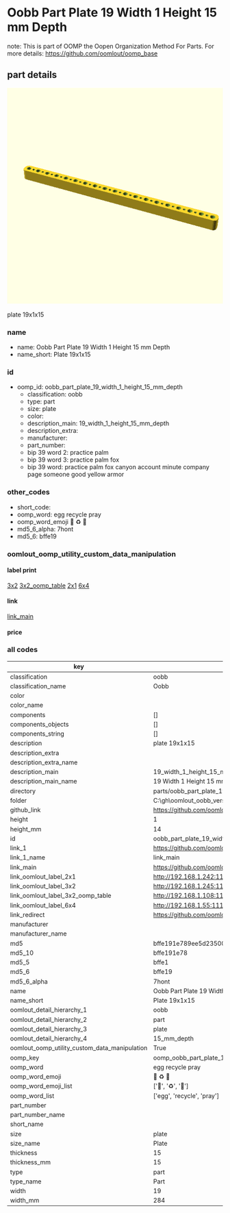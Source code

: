 # Oobb Part Plate 19 Width 1 Height 15 mm Depth  

note: This is part of OOMP the Oopen Organization Method For Parts. For more details: https://github.com/oomlout/oomp_base

##  part details
  

[![](3dpr.png)](3dpr.png)

plate 19x1x15



### name
* name: Oobb Part Plate 19 Width 1 Height 15 mm Depth
* name_short: Plate 19x1x15 
### id
* oomp_id: oobb_part_plate_19_width_1_height_15_mm_depth
  * classification: oobb
  * type: part
  * size: plate
  * color: 
  * description_main: 19_width_1_height_15_mm_depth
  * description_extra: 
  * manufacturer: 
  * part_number: 
  * bip 39 word 2: practice palm
  * bip 39 word 3: practice palm fox
  * bip 39 word: practice palm fox canyon account minute company page someone good yellow armor

### other_codes
* short_code: 
* oomp_word: egg recycle pray
* oomp_word_emoji :egg: :recycle: :pray:
* md5_6_alpha: 7hont
* md5_6: bffe19






### oomlout_oomp_utility_custom_data_manipulation
#### label print
[3x2](http://192.168.1.245:1112/?label=oomp%207hont)
[3x2_oomp_table](http://192.168.1.108:1112/?label=oomp%207hont)
[2x1](http://192.168.1.242:1112/?label=oomp%207hont)
[6x4](http://192.168.1.55:1112/?label=oomp%207hont)    

#### link

[link_main](https://github.com/oomlout/oomlout_oobb_version_4_generated_parts/tree/main/navigation_oomp/oobb/part/plate/19_width_1_height_15_mm_depth/part)                              

#### price







### all codes 
| key | value |  
| --- | --- |  
| classification | oobb |  
| classification_name | Oobb |  
| color |  |  
| color_name |  |  
| components | [] |  
| components_objects | [] |  
| components_string | [] |  
| description | plate 19x1x15 |  
| description_extra |  |  
| description_extra_name |  |  
| description_main | 19_width_1_height_15_mm_depth |  
| description_main_name | 19 Width 1 Height 15 mm Depth |  
| directory | parts/oobb_part_plate_19_width_1_height_15_mm_depth |  
| folder | C:\gh\oomlout_oobb_version_4_generated_parts\parts\oobb_part_plate_19_width_1_height_15_mm_depth |  
| github_link | https://github.com/oomlout/oomlout_oomp_part_src/tree/main/parts/oobb_part_plate_19_width_1_height_15_mm_depth |  
| height | 1 |  
| height_mm | 14 |  
| id | oobb_part_plate_19_width_1_height_15_mm_depth |  
| link_1 | https://github.com/oomlout/oomlout_oobb_version_4_generated_parts/tree/main/navigation_oomp/oobb/part/plate/19_width_1_height_15_mm_depth/part |  
| link_1_name | link_main |  
| link_main | https://github.com/oomlout/oomlout_oobb_version_4_generated_parts/tree/main/navigation_oomp/oobb/part/plate/19_width_1_height_15_mm_depth/part |  
| link_oomlout_label_2x1 | http://192.168.1.242:1112/?label=oomp%207hont |  
| link_oomlout_label_3x2 | http://192.168.1.245:1112/?label=oomp%207hont |  
| link_oomlout_label_3x2_oomp_table | http://192.168.1.108:1112/?label=oomp%207hont |  
| link_oomlout_label_6x4 | http://192.168.1.55:1112/?label=oomp%207hont |  
| link_redirect | https://github.com/oomlout/oomlout_oobb_version_4_generated_parts/tree/main/parts/oobb_plate_19_01_15 |  
| manufacturer |  |  
| manufacturer_name |  |  
| md5 | bffe191e789ee5d23500c21cb8a7d54b |  
| md5_10 | bffe191e78 |  
| md5_5 | bffe1 |  
| md5_6 | bffe19 |  
| md5_6_alpha | 7hont |  
| name | Oobb Part Plate 19 Width 1 Height 15 mm Depth |  
| name_short | Plate 19x1x15  |  
| oomlout_detail_hierarchy_1 | oobb |  
| oomlout_detail_hierarchy_2 | part |  
| oomlout_detail_hierarchy_3 | plate |  
| oomlout_detail_hierarchy_4 | 15_mm_depth |  
| oomlout_oomp_utility_custom_data_manipulation | True |  
| oomp_key | oomp_oobb_part_plate_19_width_1_height_15_mm_depth |  
| oomp_word | egg recycle pray |  
| oomp_word_emoji | :egg: :recycle: :pray: |  
| oomp_word_emoji_list | [':egg:', ':recycle:', ':pray:'] |  
| oomp_word_list | ['egg', 'recycle', 'pray'] |  
| part_number |  |  
| part_number_name |  |  
| short_name |  |  
| size | plate |  
| size_name | Plate |  
| thickness | 15 |  
| thickness_mm | 15 |  
| type | part |  
| type_name | Part |  
| width | 19 |  
| width_mm | 284 |  
